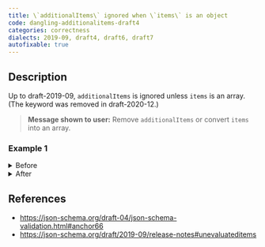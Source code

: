 ```yaml
---
title: \`additionalItems\` ignored when \`items\` is an object
code: dangling-additionalitems-draft4
categories: correctness
dialects: 2019-09, draft4, draft6, draft7
autofixable: true
---
```


## Description
Up to draft-2019-09, `additionalItems` is ignored unless `items` is an array. (The keyword was removed in draft-2020-12.)

> **Message shown to user:**
> Remove `additionalItems` or convert `items` into an array.

### Example 1
<details><summary>Before</summary>

```json
{
  "$schema": "http://json-schema.org/draft-07/schema#",
  "items": {
    "type": "number"
  },
  "additionalItems": false
}
```
</details>

<details><summary>After</summary>

```json
{
  "$schema": "http://json-schema.org/draft-07/schema#",
  "items": {
    "type": "number"
  }
}
```
</details>

## References
* <https://json-schema.org/draft-04/json-schema-validation.html#anchor66>
* <https://json-schema.org/draft/2019-09/release-notes#unevaluateditems>
